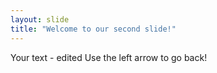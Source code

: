 ```yaml
---
layout: slide
title: "Welcome to our second slide!"
---
```

Your text - edited
Use the left arrow to go back!
